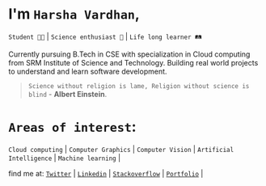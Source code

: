# I'm `Harsha Vardhan`, 
`Student 👨‍🎓` | `Science enthusiast 🧠` | `Life long learner 🛤️`

Currently pursuing B.Tech in CSE with specialization in Cloud computing from SRM Institute of Science and Technology. 
Building real world projects to understand and learn software development.
<br>
> `Science without religion is lame, Religion without science is blind` - **Albert Einstein**.

# `Areas of interest`: 
`Cloud computing` | `Computer Graphics` | `Computer Vision` | `Artificial Intelligence` | `Machine learning` |

find me at: 
[`Twitter`](https://twitter.com/Harsha_nh_dev) |
[`Linkedin`](https://www.linkedin.com/in/harsha-vardhan-nagarajan-67b492243/) |
[`Stackoverflow`](https://stackoverflow.com/users/19511391/harshavardhansde) |
[`Portfolio`](https://harshavardhansde.github.io/portfolio) |


